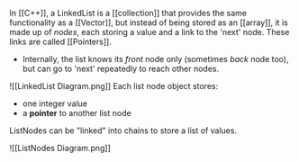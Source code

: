 In [[C++]], a LinkedList is a [[collection]] that provides the same functionality as a [[Vector]], but instead of being stored as an [[array]], it is made up of *nodes*, each storing a value and a link to the 'next' node. These links are called [[Pointers]].

- Internally, the list knows its *front* node only (sometimes *back* node too), but can go to 'next' repeatedly to reach other nodes.

![[LinkedList Diagram.png]]
Each list node object stores:
- one integer value
- a **pointer** to another list node

ListNodes can be "linked" into chains to store a list of values.

![[ListNodes Diagram.png]]